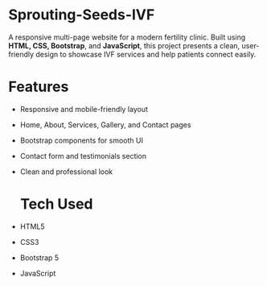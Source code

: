 # Sprouting-Seeds-IVF
A responsive multi-page website for a modern fertility clinic. Built using **HTML, CSS, Bootstrap**, and **JavaScript**, this project presents a clean, user-friendly design to showcase IVF services and help patients connect easily.

# Features
- Responsive and mobile-friendly layout  
- Home, About, Services, Gallery, and Contact pages  
- Bootstrap components for smooth UI  
- Contact form and testimonials section  
- Clean and professional look

  # Tech Used
- HTML5  
- CSS3  
- Bootstrap 5  
- JavaScript
